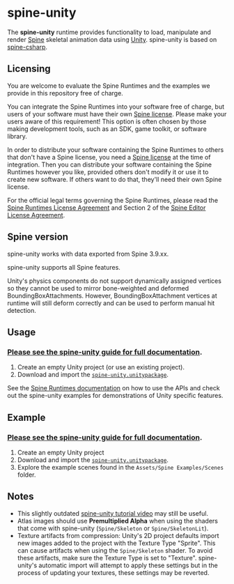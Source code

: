 # spine-unity

The **spine-unity** runtime provides functionality to load, manipulate and render [Spine](http://esotericsoftware.com) skeletal animation data using [Unity](http://unity3d.com/). spine-unity is based on [spine-csharp](../spine-csharp).

## Licensing

You are welcome to evaluate the Spine Runtimes and the examples we provide in this repository free of charge.

You can integrate the Spine Runtimes into your software free of charge, but users of your software must have their own [Spine license](https://esotericsoftware.com/spine-purchase). Please make your users aware of this requirement! This option is often chosen by those making development tools, such as an SDK, game toolkit, or software library.

In order to distribute your software containing the Spine Runtimes to others that don't have a Spine license, you need a [Spine license](https://esotericsoftware.com/spine-purchase) at the time of integration. Then you can distribute your software containing the Spine Runtimes however you like, provided others don't modify it or use it to create new software. If others want to do that, they'll need their own Spine license.

For the official legal terms governing the Spine Runtimes, please read the [Spine Runtimes License Agreement](http://esotericsoftware.com/spine-runtimes-license) and Section 2 of the [Spine Editor License Agreement](http://esotericsoftware.com/spine-editor-license#s2).

## Spine version

spine-unity works with data exported from Spine 3.9.xx.

spine-unity supports all Spine features.

Unity's physics components do not support dynamically assigned vertices so they cannot be used to mirror bone-weighted and deformed BoundingBoxAttachments. However, BoundingBoxAttachment vertices at runtime will still deform correctly and can be used to perform manual hit detection.

## Usage

### [Please see the spine-unity guide for full documentation](http://esotericsoftware.com/spine-unity).

1. Create an empty Unity project (or use an existing project).
2. Download and import the [`spine-unity.unitypackage`](http://esotericsoftware.com/spine-unity-download/).

See the [Spine Runtimes documentation](http://esotericsoftware.com/spine-documentation#runtimesTitle) on how to use the APIs and check out the spine-unity examples for demonstrations of Unity specific features.

## Example

### [Please see the spine-unity guide for full documentation](http://esotericsoftware.com/spine-unity).

1. Create an empty Unity project
2. Download and import the [`spine-unity.unitypackage`](http://esotericsoftware.com/spine-unity-download/).
3. Explore the example scenes found in the `Assets/Spine Examples/Scenes` folder.

## Notes

- This slightly outdated [spine-unity tutorial video](http://www.youtube.com/watch?v=x1umSQulghA) may still be useful.
- Atlas images should use **Premultiplied Alpha** when using the shaders that come with spine-unity (`Spine/Skeleton` or `Spine/SkeletonLit`).
- Texture artifacts from compression: Unity's 2D project defaults import new images added to the project with the Texture Type "Sprite". This can cause artifacts when using the `Spine/Skeleton` shader. To avoid these artifacts, make sure the Texture Type is set to "Texture". spine-unity's automatic import will attempt to apply these settings but in the process of updating your textures, these settings may be reverted.
